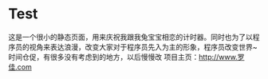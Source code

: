 # Test
这是一个很小的静态页面，用来庆祝我跟我兔宝宝相恋的计时器。同时也为了以程序员的视角来表达浪漫，改变大家对于程序员先入为主的形象，程序员改变世界~
时间仓促，有很多没有考虑到的地方，以后慢慢改
项目主页：http://www.罗佳.com
